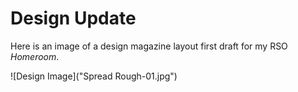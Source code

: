 # Design Update
Here is an image of a design magazine layout first draft for my RSO _Homeroom_. 

![Design Image]("Spread Rough-01.jpg")